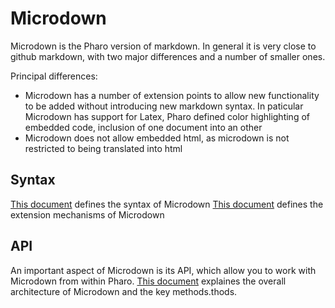 # Microdown

Microdown is the Pharo version of markdown. In general it is very close to github markdown, with two major differences and a number of smaller ones.Principal differences:- Microdown has a number of extension points to allow new functionality to be added without introducing new markdown syntax. In paticular Microdown has support for Latex, Pharo defined color highlighting of embedded code, inclusion of one document into an other- Microdown does not allow embedded html, as microdown is not restricted to being translated into html## Syntax[This document](syntax.md) defines the syntax of Microdown[This document](extension.md) defines the extension mechanisms of Microdown## APIAn important aspect of Microdown is its API, which allow you to work with Microdown from within Pharo.[This document](api.md) explaines the overall architecture of Microdown and the key methods.thods.